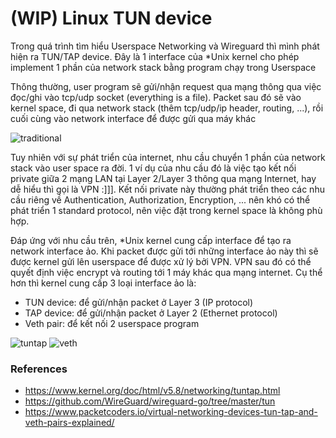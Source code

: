 # (WIP) Linux TUN device

Trong quá trình tìm hiểu Userspace Networking và Wireguard thì mình phát hiện ra TUN/TAP device. Đây là 1 interface của *Unix kernel cho phép implement 1 phần của network stack bằng program chạy trong Userspace

Thông thường, user program sẽ gửi/nhận request qua mạng thông qua việc đọc/ghi vào tcp/udp socket (everything is a file). Packet sau đó sẽ vào kernel space, đi qua network stack (thêm tcp/udp/ip header, routing, ...), rồi cuối cùng vào network interface để được gửi qua máy khác

![traditional](https://www.packetcoders.io/content/images/2020/10/image3.png)

Tuy nhiên với sự phát triển của internet, nhu cầu chuyển 1 phần của network stack vào user space ra đời. 1 ví dụ của nhu cầu đó là việc tạo kết nối private giữa 2 mạng LAN tại Layer 2/Layer 3 thông qua mạng Internet, hay dễ hiểu thì gọi là VPN :]]]. Kết nối private này thường phát triển theo các nhu cầu riêng về Authentication, Authorization, Encryption, ... nên khó có thể phát triển 1 standard protocol, nên việc đặt trong kernel space là không phù hợp.

Đáp ứng với nhu cầu trên, *Unix kernel cung cấp interface để tạo ra network interface ảo. Khi packet được gửi tới những interface ảo này thì sẽ được kernel gửi lên userspace để được xử lý bởi VPN. VPN sau đó có thể quyết định việc encrypt và routing tới 1 máy khác qua mạng internet. Cụ thể hơn thì kernel cung cấp 3 loại interface ảo là:
- TUN device: để gửi/nhận packet ở Layer 3 (IP protocol)
- TAP device: để gửi/nhận packet ở Layer 2 (Ethernet protocol)
- Veth pair: để kết nối 2 userspace program

![tuntap](https://www.packetcoders.io/content/images/2020/10/image2.png)
![veth](https://www.packetcoders.io/content/images/2020/10/image4.png)

### References

- https://www.kernel.org/doc/html/v5.8/networking/tuntap.html
- https://github.com/WireGuard/wireguard-go/tree/master/tun
- https://www.packetcoders.io/virtual-networking-devices-tun-tap-and-veth-pairs-explained/